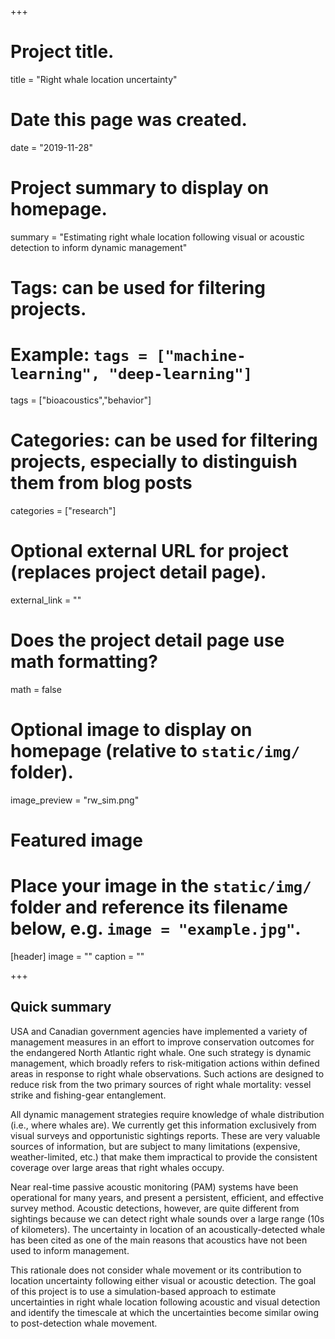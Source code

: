 +++
# Project title.
title = "Right whale location uncertainty"

# Date this page was created.
date = "2019-11-28"

# Project summary to display on homepage.
summary = "Estimating right whale location following visual or acoustic detection to inform dynamic management"

# Tags: can be used for filtering projects.
# Example: `tags = ["machine-learning", "deep-learning"]`
tags = ["bioacoustics","behavior"]

# Categories: can be used for filtering projects, especially to distinguish them from blog posts
categories = ["research"]

# Optional external URL for project (replaces project detail page).
external_link = ""

# Does the project detail page use math formatting?
math = false

# Optional image to display on homepage (relative to `static/img/` folder).
image_preview = "rw_sim.png"

# Featured image
# Place your image in the `static/img/` folder and reference its filename below, e.g. `image = "example.jpg"`.
[header]
image = ""
caption = ""

+++

## Quick summary

USA and Canadian government agencies have implemented a variety of management measures in an effort to improve conservation outcomes for the endangered North Atlantic right whale. One such strategy is dynamic management, which broadly refers to risk-mitigation actions within defined areas in response to right whale observations. Such actions are designed to reduce risk from the two primary sources of right whale mortality: vessel strike and fishing-gear entanglement.

All dynamic management strategies require knowledge of whale distribution (i.e., where whales are). We currently get this information exclusively from visual surveys and opportunistic sightings reports. These are very valuable sources of information, but are subject to many limitations (expensive, weather-limited, etc.) that make them impractical to provide the consistent coverage over large areas that right whales occupy. 

Near real-time passive acoustic monitoring (PAM) systems have been operational for many years, and present a persistent, efficient, and effective survey method. Acoustic detections, however, are quite different from sightings because we can detect right whale sounds over a large range (10s of kilometers). The uncertainty in location of an acoustically-detected whale has been cited as one of the main reasons that acoustics have not been used to inform management. 

This rationale does not consider whale movement or its contribution to location uncertainty following either visual or acoustic detection. The goal of this project is to use a simulation-based approach to estimate uncertainties in right whale location following acoustic and visual detection and identify the timescale at which the uncertainties become similar owing to post-detection whale movement. 

